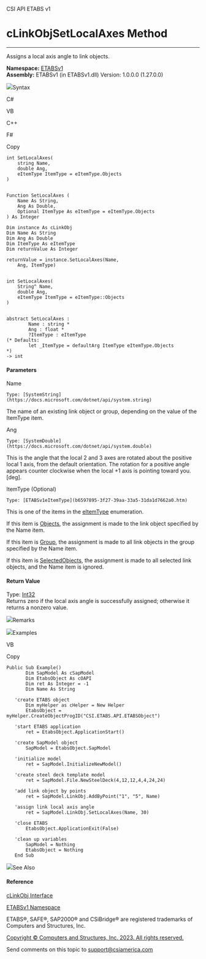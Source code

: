 ﻿

CSI API ETABS v1

# cLinkObjSetLocalAxes Method  
  
---  
  
Assigns a local axis angle to link objects.

**Namespace:** [ETABSv1](2780f1b8-2033-5289-2298-1cdb2a7508d9.htm)  
**Assembly:** ETABSv1 (in ETABSv1.dll) Version: 1.0.0.0 (1.27.0.0)

![](../icons/SectionExpanded.png)Syntax

C#

VB

C++

F#

Copy

    
    
    int SetLocalAxes(
    	string Name,
    	double Ang,
    	eItemType ItemType = eItemType.Objects
    )
    
    
    Function SetLocalAxes ( 
    	Name As String,
    	Ang As Double,
    	Optional ItemType As eItemType = eItemType.Objects
    ) As Integer
    
    Dim instance As cLinkObj
    Dim Name As String
    Dim Ang As Double
    Dim ItemType As eItemType
    Dim returnValue As Integer
    
    returnValue = instance.SetLocalAxes(Name, 
    	Ang, ItemType)
    
    
    int SetLocalAxes(
    	String^ Name, 
    	double Ang, 
    	eItemType ItemType = eItemType::Objects
    )
    
    
    abstract SetLocalAxes : 
            Name : string * 
            Ang : float * 
            ?ItemType : eItemType 
    (* Defaults:
            let _ItemType = defaultArg ItemType eItemType.Objects
    *)
    -> int 
    

#### Parameters

Name

    Type: [SystemString](https://docs.microsoft.com/dotnet/api/system.string)  
The name of an existing link object or group, depending on the value of the
ItemType item.

Ang

    Type: [SystemDouble](https://docs.microsoft.com/dotnet/api/system.double)  
This is the angle that the local 2 and 3 axes are rotated about the positive
local 1 axis, from the default orientation. The rotation for a positive angle
appears counter clockwise when the local +1 axis is pointing toward you.
[deg].

ItemType (Optional)

    Type: [ETABSv1eItemType](b6597895-3f27-39aa-33a5-31da1d7662a0.htm)  
This is one of the items in the
[eItemType](b6597895-3f27-39aa-33a5-31da1d7662a0.htm) enumeration.

If this item is [Objects](b6597895-3f27-39aa-33a5-31da1d7662a0.htm), the
assignment is made to the link object specified by the Name item.

If this item is [Group](b6597895-3f27-39aa-33a5-31da1d7662a0.htm), the
assignment is made to all link objects in the group specified by the Name
item.

If this item is [SelectedObjects](b6597895-3f27-39aa-33a5-31da1d7662a0.htm),
the assignment is made to all selected link objects, and the Name item is
ignored.

#### Return Value

Type: [Int32](https://docs.microsoft.com/dotnet/api/system.int32)  
Returns zero if the local axis angle is successfully assigned; otherwise it
returns a nonzero value.

![](../icons/SectionExpanded.png)Remarks

![](../icons/SectionExpanded.png)Examples

VB

Copy

    
    
    Public Sub Example()
           Dim SapModel As cSapModel
           Dim EtabsObject As cOAPI
           Dim ret As Integer = -1
           Dim Name As String
    
       'create ETABS object
           Dim myHelper as cHelper = New Helper
           EtabsObject = myHelper.CreateObjectProgID("CSI.ETABS.API.ETABSObject")
    
       'start ETABS application
           ret = EtabsObject.ApplicationStart()
    
       'create SapModel object
           SapModel = EtabsObject.SapModel
    
       'initialize model
           ret = SapModel.InitializeNewModel()
    
       'create steel deck template model
           ret = SapModel.File.NewSteelDeck(4,12,12,4,4,24,24)
    
       'add link object by points
           ret = SapModel.LinkObj.AddByPoint("1", "5", Name)
    
       'assign link local axis angle
           ret = SapModel.LinkObj.SetLocalAxes(Name, 30)
    
       'close ETABS
           EtabsObject.ApplicationExit(False)
    
       'clean up variables
           SapModel = Nothing
           EtabsObject = Nothing
       End Sub

![](../icons/SectionExpanded.png)See Also

#### Reference

[cLinkObj Interface](de8a4ec7-1e74-f9b5-385e-f8c0db74b8f6.htm)

[ETABSv1 Namespace](2780f1b8-2033-5289-2298-1cdb2a7508d9.htm)

ETABS®, SAFE®, SAP2000® and CSiBridge® are registered trademarks of Computers
and Structures, Inc.  

[Copyright © Computers and Structures, Inc. 2023. All rights
reserved.](http://www.csiamerica.com)

Send comments on this topic to
[support@csiamerica.com](mailto:support%40csiamerica.com?Subject=CSI%20API%20ETABS%20v1)

